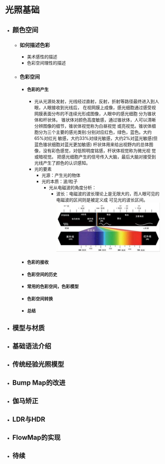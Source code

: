 # 光照基础
+ ## 颜色空间
  + ### 如何描述色彩
    + 美术感性的描述
    + 色彩空间理性的描述
  + ### 色彩空间
    + #### 色彩的产生
        + 光从光源处发射，光线经过直射，反射，折射等路径最终进入到人眼，人眼接收到光线后，
        在视网膜上成像，感光细胞通过感受视网膜表面分布的不连续光形成图像，人眼中的感光细胞
        分为锥状体和杆状体。
        锥状体对颜色高度敏感，通过锥状体，人可以清晰分辨图像的细节，锥状体视觉称为白昼视觉
        或亮视觉。锥状体细胞分为三个主要的感光类别:分别对应红色，绿色，蓝色。大约65%对红光
        敏感，大约33%对绿光敏感，大约2%对蓝光敏感(但蓝色锥状细胞对蓝光更加敏感)
        杆状体用来给出视野内的总体图像，没有彩色感觉，对低照明度铭感，杆状体视觉称为微光视
        觉或暗视觉。
        把感光细胞产生的信号传入大脑，最后大脑对接受到光线产生了颜色的认识感知。
        + 光的要素
            + 光源：产生光的物体
            + 光的本质：波/粒子
              + 光从电磁波的角度分析：
                + 波长：电磁波的波长理论上是无限大的，而人眼可见的电磁波的区间则是被定义成
                可见光的波长区间。
                              ![avatar](https://github.com/Thousandyearsofwar/100TA_Note/blob/main/Image/2.1Texture/VisibleLight.png?raw=true)
    + #### 色彩的接收
    + #### 色彩空间的历史
    + #### 常用的色彩空间，色彩模型
    + #### 色彩空间转换
    + #### 总结
+ ## 模型与材质
+ ## 基础语法介绍
+ ## 传统经验光照模型
+ ## Bump Map的改进
+ ## 伽马矫正
+ ## LDR与HDR
+ ## FlowMap的实现
+ ## 待续